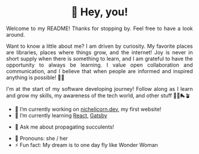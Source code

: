 <h1 align="center" font-family="Verdana">🌊 Hey, you!</h1>

<p align="justify" font-family="Verdana" font-size="1em">Welcome to my README! Thanks for stopping by. Feel free to have a look around.</p> 
  
<p align="justify" font-family="Verdana" font-size="1em">Want to know a little about me? I am driven by curiosity. My favorite places are libraries, places where things grow, and the internet! Joy is never in short supply when there is something to learn, and I am grateful to have the opportunity to always be learning. I value open collaboration and communication, and I believe that when people are informed and inspired anything is possible! 🌈💫</p>

<p align="justify" font-family="Verdana" font-size="1em">I'm at the start of my software developing journey! Follow along as I learn and grow my skills, my awareness of the tech world, and other stuff 👩‍💻🛼🪴</p>

- 🔭 I’m currently working on [nichelicorn.dev](https://github.com/nichelicorn/nichelicornDev), my first website!
- 🌱 I’m currently learning [React](https://reactjs.org/), [Gatsby](https://www.gatsbyjs.com/)
<!-- - 👯 I’m looking to collaborate on ... -->
<!-- - 🤔 I’m looking for help with ... -->
- 💬 Ask me about propagating succulents!
<!-- - 📫 How to reach me: ... -->
- 💚 Pronouns: she / her 
- ⚡ Fun fact: My dream is to one day fly like Wonder Woman
